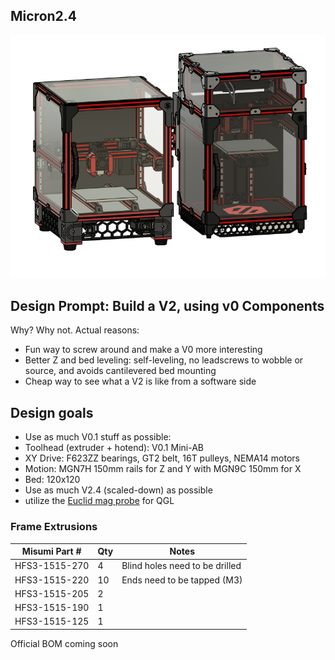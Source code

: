 ## Micron2.4

![picture](Images/1.png)

## Design Prompt: Build a V2, using v0 Components
Why? Why not.
Actual reasons:

- Fun way to screw around and make a V0 more interesting
- Better Z and bed leveling: self-leveling, no leadscrews to wobble or source, and avoids cantilevered bed
mounting
- Cheap way to see what a V2 is like from a software side

## Design goals
- Use as much V0.1 stuff as possible:
- Toolhead (extruder + hotend): V0.1 Mini-AB
- XY Drive: F623ZZ bearings, GT2 belt, 16T pulleys, NEMA14 motors
- Motion: MGN7H 150mm rails for Z and Y with MGN9C 150mm for X 
- Bed: 120x120
- Use as much V2.4 (scaled-down) as possible
- utilize the [Euclid mag probe](https://github.com/nionio6915/Euclid_Probe) for QGL 



### Frame Extrusions
Misumi Part #  |Qty | Notes
 ----|----|----|
HFS3-1515-270 |4 | Blind holes need to be drilled
HFS3-1515-220 |10| Ends need to be tapped (M3)
HFS3-1515-205 |2 |
HFS3-1515-190 |1 |
HFS3-1515-125 |1 |

Official BOM coming soon

